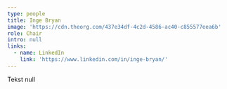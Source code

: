 ```yaml
---
type: people
title: Inge Bryan
image: 'https://cdn.theorg.com/437e34df-4c2d-4586-ac40-c855577eea6b'
role: Chair
intro: null
links:
  - name: LinkedIn
    link: 'https://www.linkedin.com/in/inge-bryan/'
---
```

Tekst null
